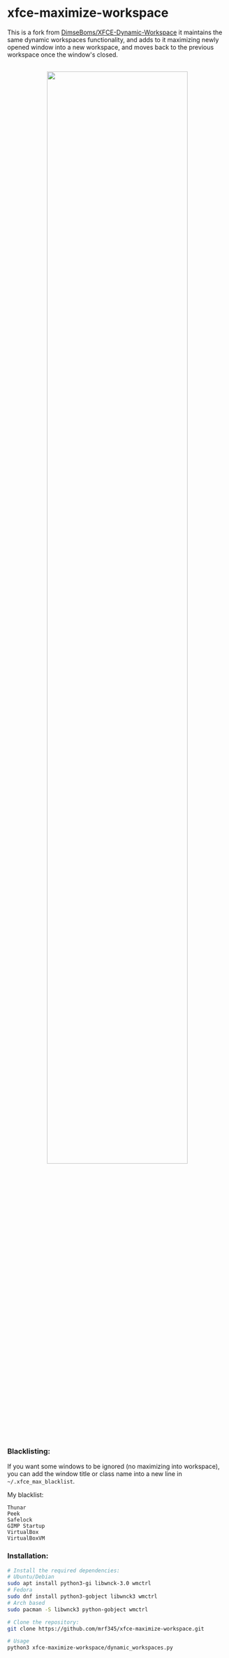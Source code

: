 # xfce-maximize-workspace

This is a fork from [DimseBoms/XFCE-Dynamic-Workspace](https://github.com/DimseBoms/XFCE-Dynamic-Workspace) it maintains the same dynamic workspaces functionality, and adds to it maximizing newly opened window into a new workspace, and moves back to the previous workspace once the window's closed.

<p align="center" style="margin-top: 30px;">
    <a href="https://raw.githubusercontent.com/mrf345/xfce-maximize-workspace/main/demo.gif">
        <img src="demo.gif" width="80%" />
    </a>
</p>

### Blacklisting:

If you want some windows to be ignored (no maximizing into workspace), you can add the window title or class name into a new line in `~/.xfce_max_blacklist`.

My blacklist:

```
Thunar
Peek
Safelock
GIMP Startup
VirtualBox
VirtualBoxVM
```

### Installation:
```bash
# Install the required dependencies:
# Ubuntu/Debian
sudo apt install python3-gi libwnck-3.0 wmctrl
# Fedora
sudo dnf install python3-gobject libwnck3 wmctrl
# Arch based
sudo pacman -S libwnck3 python-gobject wmctrl

# Clone the repository:
git clone https://github.com/mrf345/xfce-maximize-workspace.git

# Usage
python3 xfce-maximize-workspace/dynamic_workspaces.py
```
